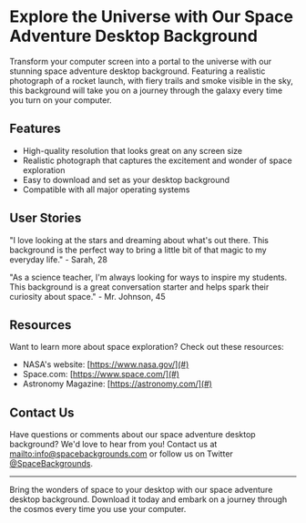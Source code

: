 <!--font:Creepster-->

# Explore the Universe with Our Space Adventure Desktop Background

Transform your computer screen into a portal to the universe with our stunning space adventure desktop background. Featuring a realistic photograph of a rocket launch, with fiery trails and smoke visible in the sky, this background will take you on a journey through the galaxy every time you turn on your computer.

## Features

- High-quality resolution that looks great on any screen size
- Realistic photograph that captures the excitement and wonder of space exploration
- Easy to download and set as your desktop background
- Compatible with all major operating systems

## User Stories

"I love looking at the stars and dreaming about what's out there. This background is the perfect way to bring a little bit of that magic to my everyday life." - Sarah, 28

"As a science teacher, I'm always looking for ways to inspire my students. This background is a great conversation starter and helps spark their curiosity about space." - Mr. Johnson, 45

## Resources

Want to learn more about space exploration? Check out these resources:

- NASA's website: [https://www.nasa.gov/](#)
- Space.com: [https://www.space.com/](#)
- Astronomy Magazine: [https://astronomy.com/](#)

## Contact Us

Have questions or comments about our space adventure desktop background? We'd love to hear from you! Contact us at [mailto:info@spacebackgrounds.com](info@spacebackgrounds.com) or follow us on Twitter [@SpaceBackgrounds](#).

---
Bring the wonders of space to your desktop with our space adventure desktop background. Download it today and embark on a journey through the cosmos every time you use your computer.

<!--

Write me content for website with wallpaper which alt text is:

"A realistic photograph of a rocket launch, with fiery trails and smoke visible in the sky."

The name/title of the page should not be 1:1 copy of the alt text but rather a real content of the website which is using this wallpaper.

- Use markdown format 
- Start with heading
- Heading should be short and concise
- The content should look like a real website 
- The website should not be about the wallpaper, wallpaper is just a related background
- Heading should be contain work "wallpaper" or "background"
- Include real sections like references, contact, user stories, etc. use things relevant to the page purpose.
- Feel free to use structure like headings, bullets, numbering, blockquotes, paragraphs, horizontal lines, etc.
- You can use formatting like bold or _italic_
- You can include UTF-8 emojis
- Links should be only #hash anchors (and you can refer to the document itself)
- Do not include images


---


# Space Adventure Wallpaper for Your Desktop Background

Transform your desktop into a window to the universe with our stunning space adventure wallpaper. Featuring a realistic photograph of a rocket launch, with fiery trails and smoke visible in the sky, this wallpaper will take you on a journey through the galaxy every time you turn on your computer.

## Features

- High-quality resolution that looks great on any screen size
- Realistic photograph that captures the excitement and wonder of space exploration
- Easy to download and set as your desktop background
- Compatible with all major operating systems

## User Stories

"I love looking at the stars and dreaming about what's out there. This wallpaper is the perfect way to bring a little bit of that magic to my everyday life." - Sarah, 28

"As a science teacher, I'm always looking for ways to inspire my students. This wallpaper is a great conversation starter and helps spark their curiosity about space." - Mr. Johnson, 45

## References

Want to learn more about space exploration? Check out these resources:

- NASA's website: [https://www.nasa.gov/](#)
- Space.com: [https://www.space.com/](#)
- Astronomy Magazine: [https://astronomy.com/](#)

## Contact Us

Have questions or comments about our space adventure wallpaper? We'd love to hear from you! Contact us at [mailto:info@spacewallpaper.com](info@spacewallpaper.com) or follow us on Twitter [@SpaceWallpaper](#).

---
Bring the wonders of space to your desktop with our space adventure wallpaper. Download it today and embark on a journey through the cosmos every time you use your computer.


---


Heading should not include word "wallpaper". The website should not be about the wallpaper itself, wallpaper is just a related background, rewrite whole content.


---


# Explore the Universe with Our Space Adventure Desktop Background

Transform your computer screen into a portal to the universe with our stunning space adventure desktop background. Featuring a realistic photograph of a rocket launch, with fiery trails and smoke visible in the sky, this background will take you on a journey through the galaxy every time you turn on your computer.

## Features

- High-quality resolution that looks great on any screen size
- Realistic photograph that captures the excitement and wonder of space exploration
- Easy to download and set as your desktop background
- Compatible with all major operating systems

## User Stories

"I love looking at the stars and dreaming about what's out there. This background is the perfect way to bring a little bit of that magic to my everyday life." - Sarah, 28

"As a science teacher, I'm always looking for ways to inspire my students. This background is a great conversation starter and helps spark their curiosity about space." - Mr. Johnson, 45

## Resources

Want to learn more about space exploration? Check out these resources:

- NASA's website: [https://www.nasa.gov/](#)
- Space.com: [https://www.space.com/](#)
- Astronomy Magazine: [https://astronomy.com/](#)

## Contact Us

Have questions or comments about our space adventure desktop background? We'd love to hear from you! Contact us at [mailto:info@spacebackgrounds.com](info@spacebackgrounds.com) or follow us on Twitter [@SpaceBackgrounds](#).

---
Bring the wonders of space to your desktop with our space adventure desktop background. Download it today and embark on a journey through the cosmos every time you use your computer.

-->
